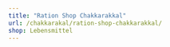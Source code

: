 ```yaml
---
title: "Ration Shop Chakkarakkal"
url: /chakkarakal/ration-shop-chakkarakkal/
shop: Lebensmittel
---
```


